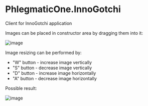 # PhlegmaticOne.InnoGotchi
Client for InnoGotchi application

Images can be placed in constructor area by dragging them into it:

![image](https://user-images.githubusercontent.com/73738250/208137756-7ff0b4b8-499c-4cfa-ba81-c02eb83122b7.png)

Image resizing can be performed by: 
 - "W" button - increase image vertically
 - "S" button - decrease image vertically
 - "D" button - increase image horizontally
 - "A" button - decrease image horizontally
 
Possible result:

![image](https://user-images.githubusercontent.com/73738250/208138821-ea3ef098-2235-4309-be22-0579fb7fc091.png)
